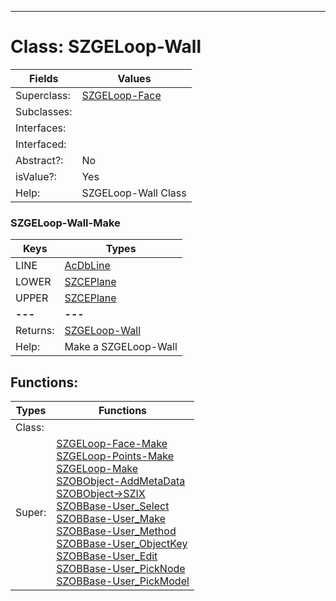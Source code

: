 ---------

# Class:	SZGELoop-Wall

| Fields | Values |
| --------- | --------- |
| Superclass: | [SZGELoop-Face](SZGELoop-Face.html) |
| Subclasses: |  |
| Interfaces: |  |
| Interfaced: |  |
| Abstract?: | No |
| isValue?: | Yes |
| Help: | SZGELoop-Wall Class |

### SZGELoop-Wall-Make

| Keys | Types |
| --------- | --------- |
| LINE | [AcDbLine](AcDbLine.html) |
| LOWER | [SZCEPlane](SZCEPlane.html) |
| UPPER | [SZCEPlane](SZCEPlane.html) |
| **---** | **---** |
| Returns: | [SZGELoop-Wall](SZGELoop-Wall.html) |
| Help: | Make a SZGELoop-Wall |


## Functions:

| Types | Functions |
| --------- | --------- |
| Class: |  |
| Super: | [SZGELoop-Face-Make](SZGELoop-Face.html) <br> [SZGELoop-Points-Make](SZGELoop-Points.html) <br> [SZGELoop-Make](SZGELoop.html) <br> [SZOBObject-AddMetaData](SZOBObject.html) <br> [SZOBObject->SZIX](SZOBObject.html) <br> [SZOBBase-User_Select](SZOBBase.html) <br> [SZOBBase-User_Make](SZOBBase.html) <br> [SZOBBase-User_Method](SZOBBase.html) <br> [SZOBBase-User_ObjectKey](SZOBBase.html) <br> [SZOBBase-User_Edit](SZOBBase.html) <br> [SZOBBase-User_PickNode](SZOBBase.html) <br> [SZOBBase-User_PickModel](SZOBBase.html) |



